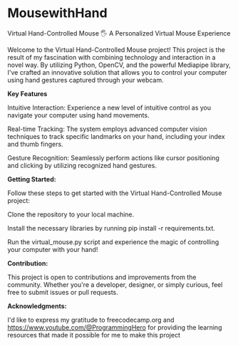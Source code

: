 # MousewithHand
Virtual Hand-Controlled Mouse
🖐️ A Personalized Virtual Mouse Experience

Welcome to the Virtual Hand-Controlled Mouse project! This project is the result of my fascination with combining technology and interaction in a novel way. By utilizing Python, OpenCV, and the powerful Mediapipe library, I've crafted an innovative solution that allows you to control your computer using hand gestures captured through your webcam.

**Key Features**

Intuitive Interaction: Experience a new level of intuitive control as you navigate your computer using hand movements.

Real-time Tracking: The system employs advanced computer vision techniques to track specific landmarks on your hand, including your index and thumb fingers.

Gesture Recognition: Seamlessly perform actions like cursor positioning and clicking by utilizing recognized hand gestures.

**Getting Started:**

Follow these steps to get started with the Virtual Hand-Controlled Mouse project:

Clone the repository to your local machine.

Install the necessary libraries by running pip install -r requirements.txt.

Run the virtual_mouse.py script and experience the magic of controlling your computer with your hand!

**Contribution:** 

This project is open to contributions and improvements from the community. Whether you're a developer, designer, or simply curious, feel free to submit issues or pull requests.

**Acknowledgments:**

I'd like to express my gratitude to freecodecamp.org and https://www.youtube.com/@ProgrammingHero for providing the learning resources that made it possible for me to make this project

